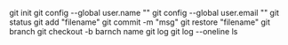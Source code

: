 git init
git config --global user.name "<your username>"
git config --global user.email "<your email>"
git status
git add "filename"
git commit -m "msg"
git restore "filename"
git branch
git checkout -b barnch name
git log 
git log --oneline
ls
